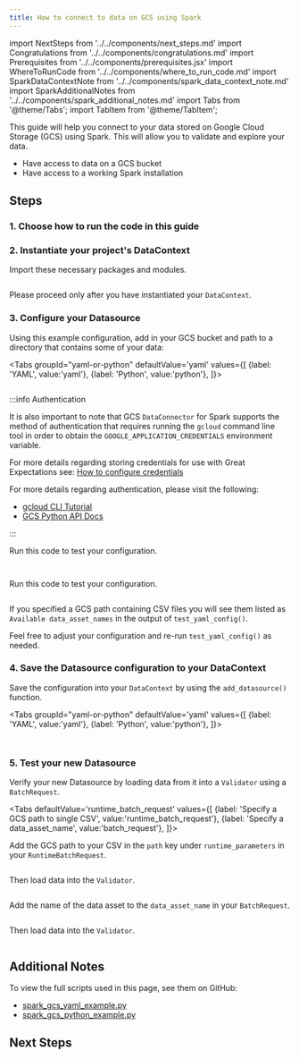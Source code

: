 ```yaml
---
title: How to connect to data on GCS using Spark
---
```


import NextSteps from '../../components/next_steps.md'
import Congratulations from '../../components/congratulations.md'
import Prerequisites from '../../components/prerequisites.jsx'
import WhereToRunCode from '../../components/where_to_run_code.md'
import SparkDataContextNote from '../../components/spark_data_context_note.md'
import SparkAdditionalNotes from '../../components/spark_additional_notes.md'
import Tabs from '@theme/Tabs';
import TabItem from '@theme/TabItem';

This guide will help you connect to your data stored on Google Cloud Storage (GCS) using Spark.
This will allow you to validate and explore your data.

<Prerequisites>

- Have access to data on a GCS bucket
- Have access to a working Spark installation

</Prerequisites>

## Steps

### 1. Choose how to run the code in this guide

<WhereToRunCode />

### 2. Instantiate your project's DataContext

Import these necessary packages and modules.

```python file=../../../../../tests/integration/docusaurus/connecting_to_your_data/cloud/gcs/spark/inferred_and_runtime_yaml_example.py#L5-L11
```

<SparkDataContextNote />

Please proceed only after you have instantiated your `DataContext`.

### 3. Configure your Datasource

Using this example configuration, add in your GCS bucket and path to a directory that contains some of your data:

<Tabs
  groupId="yaml-or-python"
  defaultValue='yaml'
  values={[
  {label: 'YAML', value:'yaml'},
  {label: 'Python', value:'python'},
  ]}>
  <TabItem value="yaml">

```python file=../../../../../tests/integration/docusaurus/connecting_to_your_data/cloud/gcs/spark/inferred_and_runtime_yaml_example.py#L23-L42
```

:::info Authentication

It is also important to note that GCS `DataConnector` for Spark supports the method of authentication that requires running the `gcloud` command line tool in order to obtain the `GOOGLE_APPLICATION_CREDENTIALS` environment variable.

For more details regarding storing credentials for use with Great Expectations see: [How to configure credentials](../../../setup/configuring_data_contexts/how_to_configure_credentials.md)

For more details regarding authentication, please visit the following:
* [gcloud CLI Tutorial](https://cloud.google.com/storage/docs/reference/libraries)
* [GCS Python API Docs](https://googleapis.dev/python/storage/latest/index.html)

:::

Run this code to test your configuration.

```python file=../../../../../tests/integration/docusaurus/connecting_to_your_data/cloud/gcs/spark/inferred_and_runtime_yaml_example.py#L50
```

</TabItem>
<TabItem value="python">

```python file=../../../../../tests/integration/docusaurus/connecting_to_your_data/cloud/gcs/spark/inferred_and_runtime_python_example.py#L23-L42
```

Run this code to test your configuration.

```python file=../../../../../tests/integration/docusaurus/connecting_to_your_data/cloud/gcs/spark/inferred_and_runtime_python_example.py#L53
```

</TabItem>
</Tabs>

If you specified a GCS path containing CSV files you will see them listed as `Available data_asset_names` in the output of `test_yaml_config()`.

Feel free to adjust your configuration and re-run `test_yaml_config()` as needed.

### 4. Save the Datasource configuration to your DataContext

Save the configuration into your `DataContext` by using the `add_datasource()` function.

<Tabs
  groupId="yaml-or-python"
  defaultValue='yaml'
  values={[
  {label: 'YAML', value:'yaml'},
  {label: 'Python', value:'python'},
  ]}>
  <TabItem value="yaml">

```python file=../../../../../tests/integration/docusaurus/connecting_to_your_data/cloud/gcs/spark/inferred_and_runtime_yaml_example.py#L52
```

</TabItem>
<TabItem value="python">

```python file=../../../../../tests/integration/docusaurus/connecting_to_your_data/cloud/gcs/spark/inferred_and_runtime_python_example.py#L55
```

</TabItem>
</Tabs>

### 5. Test your new Datasource

Verify your new Datasource by loading data from it into a `Validator` using a `BatchRequest`.

<Tabs
  defaultValue='runtime_batch_request'
  values={[
  {label: 'Specify a GCS path to single CSV', value:'runtime_batch_request'},
  {label: 'Specify a data_asset_name', value:'batch_request'},
  ]}>
  <TabItem value="runtime_batch_request">

Add the GCS path to your CSV in the `path` key under `runtime_parameters` in your `RuntimeBatchRequest`.

```python file=../../../../../tests/integration/docusaurus/connecting_to_your_data/cloud/gcs/spark/inferred_and_runtime_yaml_example.py#L55-L61
```
Then load data into the `Validator`.
```python file=../../../../../tests/integration/docusaurus/connecting_to_your_data/cloud/gcs/spark/inferred_and_runtime_yaml_example.py#L69-L75
```

  </TabItem>
  <TabItem value="batch_request">

Add the name of the data asset to the `data_asset_name` in your `BatchRequest`.

```python file=../../../../../tests/integration/docusaurus/connecting_to_your_data/cloud/gcs/spark/inferred_and_runtime_yaml_example.py#L81-L86
```
Then load data into the `Validator`.
```python file=../../../../../tests/integration/docusaurus/connecting_to_your_data/cloud/gcs/spark/inferred_and_runtime_yaml_example.py#L94-L100
```

  </TabItem>
</Tabs>


<Congratulations />

## Additional Notes

<SparkAdditionalNotes />

To view the full scripts used in this page, see them on GitHub:

- [spark_gcs_yaml_example.py](https://github.com/great-expectations/great_expectations/blob/develop/tests/integration/docusaurus/connecting_to_your_data/cloud/gcs/spark/inferred_and_runtime_yaml_example.py)
- [spark_gcs_python_example.py](https://github.com/great-expectations/great_expectations/blob/develop/tests/integration/docusaurus/connecting_to_your_data/cloud/gcs/spark/inferred_and_runtime_python_example.py)

## Next Steps

<NextSteps />

